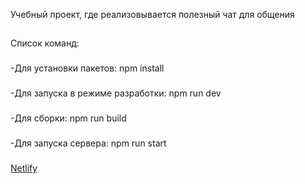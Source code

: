 Учебный проект, где реализовывается полезный чат для общения

##

Список команд:

###

-Для установки пакетов: npm install

###

-Для запуска в режиме разработки: npm run dev

###

-Для сборки: npm run build

###

-Для запуска сервера: npm run start

###

<a target="_blank" href="https://63ecb2da3cd14c00087dd711--venerable-gecko-980ff1.netlify.app/">Netlify</a>
